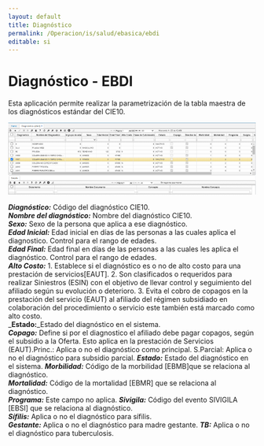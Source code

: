 ```yaml
---
layout: default
title: Diagnóstico
permalink: /Operacion/is/salud/ebasica/ebdi
editable: si
---
```


# Diagnóstico - EBDI  

Esta aplicación permite realizar la parametrización de la tabla maestra de los diagnósticos estándar del CIE10.  

![](ebdi.png)  

_**Diagnóstico:**_ Código del diagnóstico CIE10.  
_**Nombre del diagnóstico:**_  Nombre del diagnóstico CIE10.  
_**Sexo:**_ Sexo de la persona que aplica a ese diagnóstico.  
_**Edad  Inicial:**_ Edad  inicial  en  días  de  las  personas  a  las  cuales  aplica  el diagnostico. Control para el rango de edades.  
_**Edad  Final:**_ Edad  final  en  días  de  las  personas  a  las  cuales  les  aplica  el diagnóstico. Control para el rango de edades.  
_**Alto  Costo:**_ 1. Establece  si  el  diagnóstico  es  o  no  de  alto  costo  para  una prestación de servicios[EAUT]. 2. Son clasificados o requeridos para realizar Siniestros (ESIN) con el objetivo de llevar control y seguimiento del afiliado según su evolución o deterioro. 3. Evita el cobro de copagos en la prestación del  servicio  (EAUT)  al  afiliado  del  régimen  subsidiado en  colaboración  del procedimiento o servicio este también está marcado como alto costo.  
_**Estado:**_Estado del diagnóstico en el sistema.  
_**Copago:**_ Define si por el diagnostico el afiliado debe pagar copagos, según el subsidio a la Oferta. Esto aplica en la prestación de Servicios (EAUT).Princ.: Aplica o no el diagnóstico como principal. S.Parcial: Aplica o no el diagnóstico para subsidio parcial.
_**Estado:**_ Estado del diagnóstico en el sistema.
_**Morbilidad:**_ Código de la morbilidad [EBMB]que se relaciona al diagnóstico.  
_**Mortalidad:**_ Código de la mortalidad [EBMR] que se relaciona al diagnóstico.  
_**Programa:**_ Este campo no aplica. 
_**Sivigila:**_ Código del evento SIVIGILA [EBSI] que se relaciona al diagnóstico.  
_**Sífilis:**_ Aplica o no el diagnóstico para sífilis.  
_**Gestante:**_ Aplica o no el diagnóstico para madre gestante. 
_**TB:**_ Aplica o no el diagnóstico para tuberculosis.   
